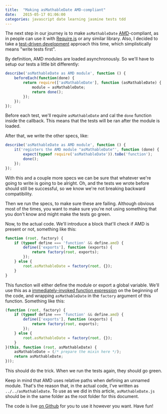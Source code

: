```yaml
---
title:  "Making asMathableDate AMD-compliant"
date:   2015-05-17 01:06:00
categories: javascript date learning jasmine tests tdd
---
```


The next step in our journey is to make ```asMathableDate``` [AMD](https://github.com/amdjs/amdjs-api/blob/master/AMD.md)-compliant, as in people can use it with [Require.js](http://requirejs.org/) or any similar library. Also, I decided to take a [test-driven development](https://en.wikipedia.org/wiki/Test-driven_development) approach this time, which simplistically means "write tests first".

By definition, AMD modules are loaded asynchronously. So we'll have to setup our tests a little bit differently:

```javascript
describe('asMathableDate as AMD module', function () {
	beforeEach(function(done) {
		return require(['asMathableDate'], function (asMathableDate) {
			module = asMathableDate;
			return done();
		});
	});
});
```

Before each test, we'll require ```asMathableDate``` and cal the ```done``` function inside the callback. This means that the tests will be ran after the module is loaded.

After that, we write the other specs, like:

```javascript
describe('asMathableDate as AMD module', function () {
	it('registers the AMD module "asMathableDate"', function (done) {
		expect(typeof require('asMathableDate')).toBe('function');
		done();
	});
});
```

With this and a couple more specs we can be sure that whatever we're going to write is going to be alright. Oh, and the tests we wrote before should still be successful, so we know we're not breaking backward compatibility.

Then we run the specs, to make sure these are failing. Although obvious most of the times, you want to make sure you're not using something that you don't know and might make the tests go green.

Now, to the actual code. We'll introduce a block that'll check if AMD is present or not, something like this:

```javascript
function (root, factory) {
	if (typeof define === 'function' && define.amd) {
		define(['exports'], function (exports) {
			return factory(root, exports);
		});
	} else {
		root.asMathableDate = factory(root, {});
	}
}
```

This function will either define the module or export a global variable. We'll use this as a [immediately-invoked function expression](http://benalman.com/news/2010/11/immediately-invoked-function-expression/) on the beginning of the code, and wrapping ```asMathableDate``` in the ```factory``` argument of this function. Something like this:

```javascript
(function (root, factory) {
	if (typeof define === 'function' && define.amd) {
		define(['exports'], function (exports) {
			return factory(root, exports);
		});
	} else {
		root.asMathableDate = factory(root, {});
	}
}(this, function (root, asMathableDate) {
	asMathableDate = (/* prepare the mixin here */);
	return asMathableDate;
}));
```

This should do the trick. When we run the tests again, they should go green.

Keep in mind that AMD uses relative paths when defining an unnamed module. That's the reason that, in the actual code, I've written as ```../../asMathableDate```. To use as we did in this article, ```asMathableDate.js``` should be in the same folder as the root folder for this document.

The code is live [on Github](https://github.com/msilvagarcia/asMathableDate) for you to use it however you want. Have fun!
